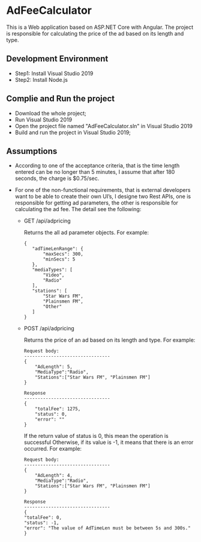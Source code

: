 # AdFeeCalculator

This is a Web application based on ASP.NET Core with Angular. The project is responsible for calculating the price of the ad based on its length and type.

## Development Environment

- Step1: Install Visual Studio 2019
- Step2: Install Node.js

## Complie and Run the project

- Download the whole project;
- Run Visual Studio 2019
- Open the project file named "AdFeeCalculator.sln" in Visual Studio 2019
- Build and run the project in Visual Studio 2019;

## Assumptions

- According to one of the acceptance criteria, that is the time length entered can be no longer than 5 minutes, I assume that after 180 seconds, the charge is $0.75/sec.
- For one of the non-functional requirements, that is external developers want to be able to create their own UI’s, I designe two Rest APIs, one is responsible for getting ad parameters, the other is responsible for calculating the ad fee. The detail see the following:

  - GET /api/adpricing

    Returns the all ad parameter objects. For example:

     ```
     {
        "adTimeLenRange": {
            "maxSecs": 300,
            "minSecs": 5
        },
        "mediaTypes": [
            "Video",
            "Radio"
        ],
        "stations": [
            "Star Wars FM",
            "Plainsmen FM",
            "Other"
        ]
    }
    ```

  - POST /api/adpricing

    Returns the price of an ad based on its length and type. For example:

    ```
    Request body:
    --------------------------------
    {
        "AdLength": 5,
        "MediaType":"Radio",
        "Stations":["Star Wars FM", "Plainsmen FM"]
    }
    ```

    ```
    Response
    --------------------------------
    {
        "totalFee": 1275,
        "status": 0,
        "error": ""
    }
    ```

    If the return value of status is 0, this mean the operation is successful Otherwise, if its value is -1, it means that there is an error occurred. For example:

    ```
    Request body:
    --------------------------------
    {
        "AdLength": 4,
        "MediaType":"Radio",
        "Stations":["Star Wars FM", "Plainsmen FM"]
    }
    ```

    ```
    Response
    --------------------------------
    {
    "totalFee": 0,
    "status": -1,
    "error": "The value of AdTimeLen must be between 5s and 300s."
    }
    ```
